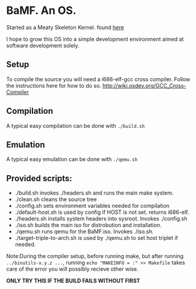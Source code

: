 BaMF. An OS.
==============================
Started as a Meaty Skeleton Kernel. found [here](https://gitlab.com/sortie/meaty-skeleton)

I hope to grow this OS into a simple development environment aimed at software development solely.


Setup
------------------------------
To compile the source you will need a i686-elf-gcc cross compiler.
Follow the instructions here for how to do so.
http://wiki.osdev.org/GCC_Cross-Compiler 

Compilation
------------------------------
A typical easy compilation can be done with ```./build.sh```

Emulation
------------------------------
A typical easy emulation can be done with ```./qemu.sh```


Provided scripts:
------------------------------
- ./build.sh invokes ./headers.sh and runs the main make system.
- ./clean.sh cleans the source tree
- ./config.sh sets environment variables needed for compilation
- ./default-host.sh is used by config if HOST is not set. returns i686-elf.
- ./headers.sh installs system headers into sysroot. Invokes ./config.sh
- ./iso.sh builds the main iso for distrobution and installation.
- ./qemu.sh runs qemu for the BaMF.iso. Invokes ./iso.sh.
- ./target-triple-to-arch.sh is used by ./qemu.sh to set host triplet if needed.




Note:During the compiler setup, before running make, but after running ```../binutils-x.y.z ...```, running ```echo "MAKEINFO = :" >> Makefile``` 
takes care of the error you will possibly recieve other wise. 

**ONLY TRY THIS IF THE BUILD FAILS WITHOUT FIRST**


